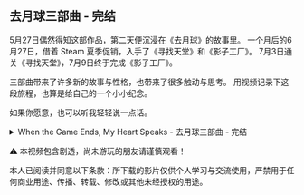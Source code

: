 ## 去月球三部曲 - 完结

5月27日偶然得知这部作品，第二天便沉浸在《去月球》的故事里。
一个月后的6月27日，借着 Steam 夏季促销，入手了《寻找天堂》和《影子工厂》。
7月3日通关《寻找天堂》，7月9日终于完成《影子工厂》。

三部曲带来了许多新的故事与性格，也带来了很多触动与思考。
用视频记录下这段旅程，也算是给自己的一个小小纪念。

如果你愿意，也可以听我轻轻说一点话。

<details>
  <summary>When the Game Ends, My Heart Speaks - 去月球三部曲 - 完结</summary>

1. 如果人生最后的愿望，与你的人生经历不一致，那你还愿不愿意给自己“编造一个完美的结局”？
2. 如果你能改变自己之前的遗憾，以实现更好的现在，甚至未来，那么有朝一日你能穿越回去的话，你会改变之前的自己吗？
3. 如果你可以选择过这样的人生：这是一段没有任何你缺失的东西的记忆，例如遗憾、病痛、离别等等。但这段记忆，注定是一段归零的记忆模拟。那你会不会选择生活在其中呢？

1. If your final wish in life doesn't align with the life you've lived, would you still choose to give yourself a "perfect ending" that's been made up?
2. If you had the chance to change your past regrets in order to create a better present — and perhaps a better future — would you, one day, if you could go back in time, choose to change who you once were?
3. If you could choose to live such a life — a memory with nothing missing, no regrets, no pain, no goodbyes — but this memory is destined to be a simulated one that will eventually reset... would you still choose to live in it?

1. Se il tuo ultimo desiderio nella vita non è coerente con la tua esperienza di vita, sei ancora disposto a "inventare un finale perfetto" per te stesso?
2. Se riesci a cambiare i tuoi rimpianti precedenti per ottenere un presente e persino un futuro migliori, allora se un giorno puoi tornare indietro, cambierai il tuo sé precedente?
3. Se potessi scegliere di vivere una vita così — un ricordo in cui non manca nulla: nessun rimpianto, nessun dolore, nessun addio — ma questo ricordo è destinato a essere una simulazione che alla fine si azzererà... sceglieresti comunque di viverci dentro?
</details>


⚠️ 本视频包含剧透，尚未游玩的朋友请谨慎观看！

本人已阅读并同意以下条款：所下载的影片仅供个人学习与交流使用，严禁用于任何商业用途、传播、转载、修改或其他未经授权的用途。
